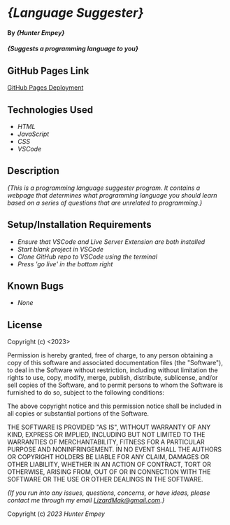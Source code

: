 # _{Language Suggester}_

#### By _**{Hunter Empey}**_

#### _{Suggests a programming language to you}_

## GitHub Pages Link
[GitHub Pages Deployment](https://lizardmak.github.io/LanguageSuggester/)

## Technologies Used

* _HTML_
* _JavaScript_
* _CSS_
* _VSCode_

## Description

_{This is a programming language suggester program. It contains a webpage that determines what programming language you should learn based on a series of questions that are unrelated to programming.}_

## Setup/Installation Requirements

* _Ensure that VSCode and Live Server Extension are both installed_
* _Start blank project in VSCode_
* _Clone GitHub repo to VSCode using the terminal_
* _Press 'go live' in the bottom right_

## Known Bugs

* _None_

## License
Copyright (c) <2023> <Hunter Empey>

Permission is hereby granted, free of charge, to any person obtaining a copy
of this software and associated documentation files (the "Software"), to deal
in the Software without restriction, including without limitation the rights
to use, copy, modify, merge, publish, distribute, sublicense, and/or sell
copies of the Software, and to permit persons to whom the Software is
furnished to do so, subject to the following conditions:

The above copyright notice and this permission notice shall be included in all
copies or substantial portions of the Software.

THE SOFTWARE IS PROVIDED "AS IS", WITHOUT WARRANTY OF ANY KIND, EXPRESS OR
IMPLIED, INCLUDING BUT NOT LIMITED TO THE WARRANTIES OF MERCHANTABILITY,
FITNESS FOR A PARTICULAR PURPOSE AND NONINFRINGEMENT. IN NO EVENT SHALL THE
AUTHORS OR COPYRIGHT HOLDERS BE LIABLE FOR ANY CLAIM, DAMAGES OR OTHER
LIABILITY, WHETHER IN AN ACTION OF CONTRACT, TORT OR OTHERWISE, ARISING FROM,
OUT OF OR IN CONNECTION WITH THE SOFTWARE OR THE USE OR OTHER DEALINGS IN THE
SOFTWARE.


_{If you run into any issues, questions, concerns, or have ideas, please contact me through my email LizardMak@gmail.com.}_

Copyright (c) _2023_ _Hunter Empey_